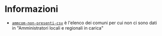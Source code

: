 # Informazioni

- [`ammcom-non-presenti-csv`](ammcom-non-presenti.csv) è l'elenco dei comuni per cui non ci sono dati in "Amministratori locali e regionali in carica"
